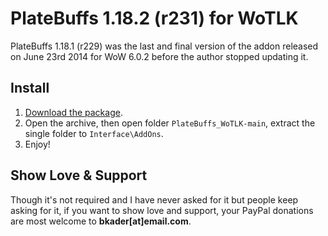 # PlateBuffs 1.18.2 (r231) for WoTLK

PlateBuffs 1.18.1 (r229) was the last and final version of the addon released on June 23rd 2014 for WoW 6.0.2 before the author stopped updating it.

## Install

1. [Download the package](https://github.com/bkader/PlateBuffs_WoTLK/archive/refs/heads/main.zip).
2. Open the archive, then open folder `PlateBuffs_WoTLK-main`, extract the single folder to `Interface\AddOns`.
3. Enjoy!

## Show Love & Support

Though it's not required and I have never asked for it but people keep asking for it, if you want to show love and support, your PayPal donations are most welcome to **bkader[at]email.com**.
